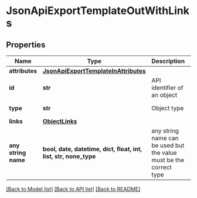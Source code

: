 # JsonApiExportTemplateOutWithLinks


## Properties
Name | Type | Description | Notes
------------ | ------------- | ------------- | -------------
**attributes** | [**JsonApiExportTemplateInAttributes**](JsonApiExportTemplateInAttributes.md) |  | 
**id** | **str** | API identifier of an object | 
**type** | **str** | Object type | defaults to "exportTemplate"
**links** | [**ObjectLinks**](ObjectLinks.md) |  | [optional] 
**any string name** | **bool, date, datetime, dict, float, int, list, str, none_type** | any string name can be used but the value must be the correct type | [optional]

[[Back to Model list]](../README.md#documentation-for-models) [[Back to API list]](../README.md#documentation-for-api-endpoints) [[Back to README]](../README.md)


